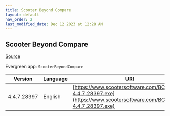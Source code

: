 ```yaml
---
title: Scooter Beyond Compare
layout: default
nav_order: 2
last_modified_date: Dec 12 2023 at 12:28 AM
---
```


## Scooter Beyond Compare

[Source](https://scootersoftware.com/)

Evergreen app: `ScooterBeyondCompare`

| Version     | Language | URI                                                                                                                  |
| ----------- | -------- | -------------------------------------------------------------------------------------------------------------------- |
| 4.4.7.28397 | English  | [https://www.scootersoftware.com/BCompare-4.4.7.28397.exe](https://www.scootersoftware.com/BCompare-4.4.7.28397.exe) |
